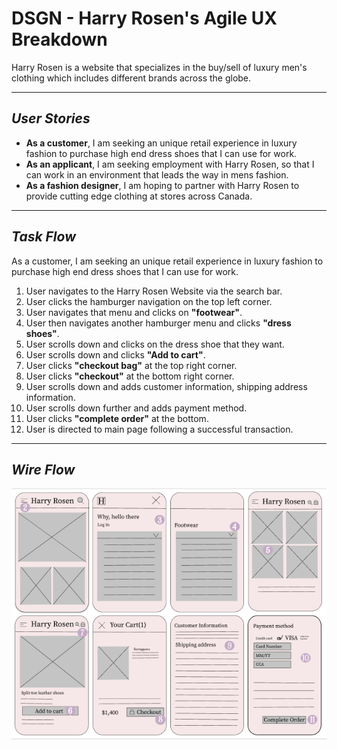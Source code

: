 # **DSGN - Harry Rosen's Agile UX Breakdown** #
Harry Rosen is a website that specializes in the buy/sell of luxury men's clothing which includes different brands across the globe. 

---

## **_User Stories_** ##
- **As a customer**, I am seeking an unique retail experience in luxury fashion to purchase high end dress shoes that I can use for work.
- **As an applicant**, I am seeking employment with Harry Rosen, so that I can work in an environment that leads the way in mens fashion. 
- **As a fashion designer**, I am hoping to partner with Harry Rosen to provide cutting edge clothing at stores across Canada.

---

## **_Task Flow_** ##
As a customer, I am seeking an unique retail experience in luxury fashion to purchase high end dress shoes that I can use for work.
1. User navigates to the Harry Rosen Website via the search bar. 
2. User clicks the hamburger navigation on the top left corner. 
3. User navigates that menu and clicks on **"footwear"**. 
4. User then navigates another hamburger menu and clicks **"dress shoes"**.
5. User scrolls down and clicks on the dress shoe that they want. 
6. User scrolls down and clicks **"Add to cart"**.
7. User clicks **"checkout bag"** at the top right corner. 
8. User clicks **"checkout"** at the bottom right corner. 
9. User scrolls down and adds customer information, shipping address information.
10. User scrolls down further and adds payment method.
11. User clicks **"complete order"** at the bottom. 
12. User is directed to main page following a successful transaction. 

---

## **_Wire Flow_** ##
![WireFrame](https://github.com/Stayl045/dsgn270-a1/blob/780e868b140280a5b4769defc180f49af0827754/Harry%20Rosen%20Wire%20Frame.png)